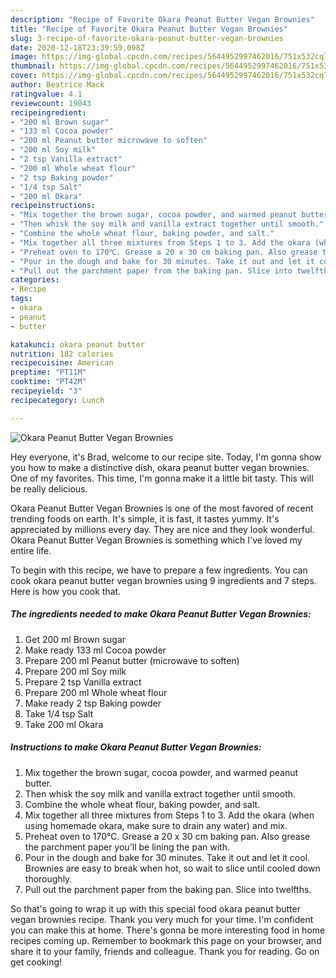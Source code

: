 ```yaml
---
description: "Recipe of Favorite Okara Peanut Butter Vegan Brownies"
title: "Recipe of Favorite Okara Peanut Butter Vegan Brownies"
slug: 3-recipe-of-favorite-okara-peanut-butter-vegan-brownies
date: 2020-12-18T23:39:59.098Z
image: https://img-global.cpcdn.com/recipes/5644952997462016/751x532cq70/okara-peanut-butter-vegan-brownies-recipe-main-photo.jpg
thumbnail: https://img-global.cpcdn.com/recipes/5644952997462016/751x532cq70/okara-peanut-butter-vegan-brownies-recipe-main-photo.jpg
cover: https://img-global.cpcdn.com/recipes/5644952997462016/751x532cq70/okara-peanut-butter-vegan-brownies-recipe-main-photo.jpg
author: Beatrice Mack
ratingvalue: 4.1
reviewcount: 19043
recipeingredient:
- "200 ml Brown sugar"
- "133 ml Cocoa powder"
- "200 ml Peanut butter microwave to soften"
- "200 ml Soy milk"
- "2 tsp Vanilla extract"
- "200 ml Whole wheat flour"
- "2 tsp Baking powder"
- "1/4 tsp Salt"
- "200 ml Okara"
recipeinstructions:
- "Mix together the brown sugar, cocoa powder, and warmed peanut butter."
- "Then whisk the soy milk and vanilla extract together until smooth."
- "Combine the whole wheat flour, baking powder, and salt."
- "Mix together all three mixtures from Steps 1 to 3. Add the okara (when using homemade okara, make sure to drain any water) and mix."
- "Preheat oven to 170℃. Grease a 20 x 30 cm baking pan. Also grease the parchment paper you&#39;ll be lining the pan with."
- "Pour in the dough and bake for 30 minutes. Take it out and let it cool. Brownies are easy to break when hot, so wait to slice until cooled down thoroughly."
- "Pull out the parchment paper from the baking pan. Slice into twelfths."
categories:
- Recipe
tags:
- okara
- peanut
- butter

katakunci: okara peanut butter 
nutrition: 182 calories
recipecuisine: American
preptime: "PT11M"
cooktime: "PT42M"
recipeyield: "3"
recipecategory: Lunch

---
```



![Okara Peanut Butter Vegan Brownies](https://img-global.cpcdn.com/recipes/5644952997462016/751x532cq70/okara-peanut-butter-vegan-brownies-recipe-main-photo.jpg)

Hey everyone, it's Brad, welcome to our recipe site. Today, I'm gonna show you how to make a distinctive dish, okara peanut butter vegan brownies. One of my favorites. This time, I'm gonna make it a little bit tasty. This will be really delicious.



Okara Peanut Butter Vegan Brownies is one of the most favored of recent trending foods on earth. It's simple, it is fast, it tastes yummy. It's appreciated by millions every day. They are nice and they look wonderful. Okara Peanut Butter Vegan Brownies is something which I've loved my entire life.


To begin with this recipe, we have to prepare a few ingredients. You can cook okara peanut butter vegan brownies using 9 ingredients and 7 steps. Here is how you cook that.

<!--inarticleads1-->

##### The ingredients needed to make Okara Peanut Butter Vegan Brownies:

1. Get 200 ml Brown sugar
1. Make ready 133 ml Cocoa powder
1. Prepare 200 ml Peanut butter (microwave to soften)
1. Prepare 200 ml Soy milk
1. Prepare 2 tsp Vanilla extract
1. Prepare 200 ml Whole wheat flour
1. Make ready 2 tsp Baking powder
1. Take 1/4 tsp Salt
1. Take 200 ml Okara




<!--inarticleads2-->

##### Instructions to make Okara Peanut Butter Vegan Brownies:

1. Mix together the brown sugar, cocoa powder, and warmed peanut butter.
1. Then whisk the soy milk and vanilla extract together until smooth.
1. Combine the whole wheat flour, baking powder, and salt.
1. Mix together all three mixtures from Steps 1 to 3. Add the okara (when using homemade okara, make sure to drain any water) and mix.
1. Preheat oven to 170℃. Grease a 20 x 30 cm baking pan. Also grease the parchment paper you&#39;ll be lining the pan with.
1. Pour in the dough and bake for 30 minutes. Take it out and let it cool. Brownies are easy to break when hot, so wait to slice until cooled down thoroughly.
1. Pull out the parchment paper from the baking pan. Slice into twelfths.




So that's going to wrap it up with this special food okara peanut butter vegan brownies recipe. Thank you very much for your time. I'm confident you can make this at home. There's gonna be more interesting food in home recipes coming up. Remember to bookmark this page on your browser, and share it to your family, friends and colleague. Thank you for reading. Go on get cooking!
